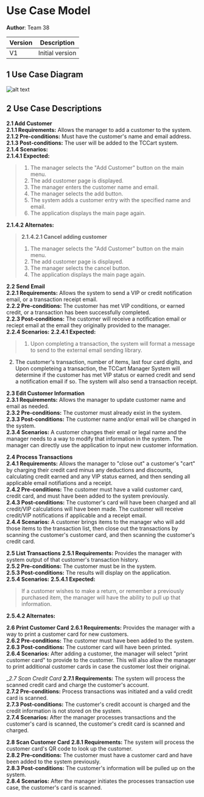 # Use Case Model

**Author**: Team 38

| Version | Description     |
| --------|:---------------:|
| V1      | Initial version |

## 1 Use Case Diagram

![alt text](https://github.gatech.edu/gt-omscs-softeng/6300Spring16Team38/blob/master/Project2/Design-Team/Docs/Use%20Case%20Diagram.PNG "Use Case Diagram")

## 2 Use Case Descriptions

__2.1 Add Customer__  
__2.1.1 Requirements:__ Allows the manager to add a customer to the system.  
__2.1.2 Pre-conditions:__ Must have the customer's name and email address.  
__2.1.3 Post-conditions:__ The user will be added to the TCCart system.  
__2.1.4 Scenarios:__  
__2.1.4.1 Expected:__  
> 1. The manager selects the "Add Customer" button on the main menu.  
> 2. The add customer page is displayed.  
> 3. The manager enters the customer name and email.  
> 4. The manager selects the add button.    
> 5. The system adds a customer entry with the specified name and email.  
> 6. The application displays the main page again.  

__2.1.4.2 Alternates:__  
> __2.1.4.2.1 Cancel adding customer__   
> 1. The manager selects the "Add Customer" button on the main menu.   
> 2. The add customer page is displayed.  
> 3. The manager selects the cancel button.  
> 4. The application displays the main page again.  

__2.2 Send Email__  
__2.2.1 Requirements:__ Allows the system to send a VIP or credit notification email, or a transaction receipt email.  
__2.2.2 Pre-conditions:__ The customer has met VIP conditions, or earned credit, or a transaction has been successfully completed.  
__2.2.3 Post-conditions:__ The customer will receive a notification email or reciept email at the email they originally provided to the manager.  
__2.2.4 Scenarios:__ 
__2.2.4.1 Expected:__
> 1. Upon completing a transaction, the system will format a message to send to the external email sending library.
2. The customer's transaction, number of items, last four card digits, and 
Upon completeing a transaction, the TCCart Manager System will determine if the customer has met VIP status or earned credit and send a notification email if so. The system will also send a transaction receipt.  

__2.3 Edit Customer Information__  
__2.3.1 Requirements:__ Allows the manager to update customer name and email as needed.  
__2.3.2 Pre-conditions:__ The customer must already exist in the system.  
__2.3.3 Post-conditions:__ The customer name and/or email will be changed in the system.  
__2.3.4 Scenarios:__ A customer changes their email or legal name and the manager needs to a way to modify that information in the system. The manager can directly use the application to input new customer information.  

__2.4 Process Transactions__  
__2.4.1 Requirements:__ Allows the manager to "close out" a customer's "cart" by charging their credit card minus any deductions and discounts, calculating credit earned and any VIP status earned, and then sending all applicable email notifiations and a receipt.  
__2.4.2 Pre-conditions:__ The customer must have a valid customer card, credit card, and must have been added to the system previously.  
__2.4.3 Post-conditions:__ The customer's card will have been charged and all credit/VIP calculations will have been made. The customer will receive credit/VIP notifications if applicable and a receipt email.  
__2.4.4 Scenarios:__ A customer brings items to the manager who will add those items to the transaction list, then close out the transactions by scanning the customer's customer card, and then scanning the customer's credit card.  

__2.5 List Transactions__
__2.5.1 Requirements:__ Provides the manager with system output of that customer's transaction history.  
__2.5.2 Pre-conditions:__ The customer must be in the system.  
__2.5.3 Post-conditions:__ The results will display on the application.  
__2.5.4 Scenarios:__
__2.5.4.1 Expected:__
>If a customer wishes to make a return, or remember a previously purchased item, the manager will have the ability to pull up that information.  

__2.5.4.2 Alternates:__

__2.6 Print Customer Card__
__2.6.1 Requirements:__ Provides the manager with a way to print a customer card for new customers.  
__2.6.2 Pre-conditions:__ The customer must have been added to the system.  
__2.6.3 Post-conditions:__ The customer card will have been printed.  
__2.6.4 Scenarios:__ After adding a customer, the manager will select "print customer card" to provide to the customer. This will also allow the manager to print additional customer cards in case the customer lost their original.  

__2.7 _Scan Credit Card__
__2.7.1 Requirements:__ The system will process the scanned credit card and charge the customer's account.  
__2.7.2 Pre-conditions:__ Process transactions was initiated and a valid credit card is scanned.  
__2.7.3 Post-conditions:__ The customer's credit account is charged and the credit information is not stored on the system.  
__2.7.4 Scenarios:__ After the manager processes transactions and the customer's card is scanned, the customer's credit card is scanned and charged.  

__2.8 Scan Customer Card__
__2.8.1 Requirements:__ The system will process the customer card's QR code to look up the customer.  
__2.8.2 Pre-conditions:__ The customer must have a customer card and have been added to the system previously.  
__2.8.3 Post-conditions:__ The customer's information will be pulled up on the system.  
__2.8.4 Scenarios:__ After the manager initiates the processes transaction use case, the customer's card is scanned.  

